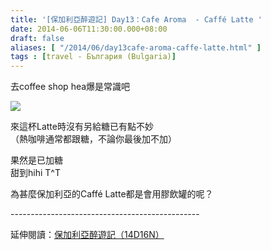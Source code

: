 ```yaml
---
title: '[保加利亞醉遊記] Day13：Cafe Aroma  - Caffé Latte '
date: 2014-06-06T11:30:00.000+08:00
draft: false
aliases: [ "/2014/06/day13cafe-aroma-caffe-latte.html" ]
tags : [travel - България (Bulgaria)]
---
```


去coffee shop hea爆是常識吧  

![](/images/bulgaria13b.jpg)

來這杯Latte時沒有另給糖已有點不妙  
（熱咖啡通常都跟糖，不論你最後加不加）

  

果然是已加糖  
甜到hihi T^T   
  
為甚麼保加利亞的Caffé Latte都是會用膠飲罐的呢？  
  
\-----------------------------------------------  
  
延伸閱讀：[保加利亞醉遊記（14D16N）](https://hidie.net/bulgaria14d16n/)

